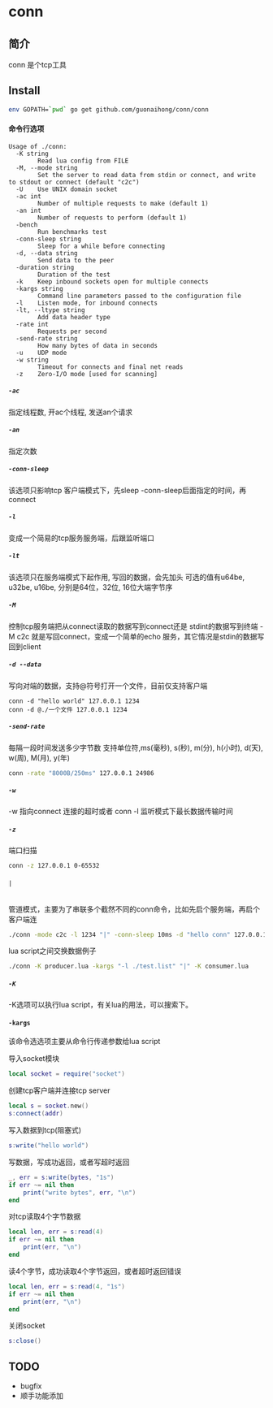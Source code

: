 # conn

## 简介
conn 是个tcp工具

## Install
``` bash
env GOPATH=`pwd` go get github.com/guonaihong/conn/conn
```

#### 命令行选项
```console
Usage of ./conn:
  -K string
        Read lua config from FILE
  -M, --mode string
        Set the server to read data from stdin or connect, and write to stdout or connect (default "c2c")
  -U    Use UNIX domain socket
  -ac int
        Number of multiple requests to make (default 1)
  -an int
        Number of requests to perform (default 1)
  -bench
        Run benchmarks test
  -conn-sleep string
        Sleep for a while before connecting
  -d, --data string
        Send data to the peer
  -duration string
        Duration of the test
  -k    Keep inbound sockets open for multiple connects
  -kargs string
        Command line parameters passed to the configuration file
  -l    Listen mode, for inbound connects
  -lt, --ltype string
        Add data header type
  -rate int
        Requests per second
  -send-rate string
        How many bytes of data in seconds
  -u    UDP mode
  -w string
        Timeout for connects and final net reads
  -z    Zero-I/O mode [used for scanning]

```
##### `-ac`
指定线程数, 开ac个线程, 发送an个请求

##### `-an`
指定次数

##### `-conn-sleep`
该选项只影响tcp 客户端模式下，先sleep -conn-sleep后面指定的时间，再connect

##### `-l`
变成一个简易的tcp服务服务端，后跟监听端口

##### `-lt`
该选项只在服务端模式下起作用, 写回的数据，会先加头
可选的值有u64be, u32be, u16be, 分别是64位，32位, 16位大端字节序

##### `-M`
控制tcp服务端把从connect读取的数据写到connect还是 stdint的数据写到终端
-M c2c 就是写回connect，变成一个简单的echo 服务，其它情况是stdin的数据写回到client

##### `-d --data`
写向对端的数据，支持@符号打开一个文件，目前仅支持客户端
```
conn -d "hello world" 127.0.0.1 1234
conn -d @./一个文件 127.0.0.1 1234
```

##### `-send-rate`
每隔一段时间发送多少字节数
支持单位符,ms(毫秒), s(秒), m(分), h(小时), d(天), w(周), M(月), y(年)
``` bash
conn -rate "8000B/250ms" 127.0.0.1 24986
```

##### `-w`
-w 指向connect 连接的超时或者 conn -l 监听模式下最长数据传输时间

##### `-z`
端口扫描
``` bash
conn -z 127.0.0.1 0-65532
```

###### `|`
管道模式，主要为了串联多个截然不同的conn命令，比如先启个服务端，再启个客户端连
``` bash
./conn -mode c2c -l 1234 "|" -conn-sleep 10ms -d "hello conn" 127.0.0.1 1234
```
lua script之间交换数据例子
``` bash
./conn -K producer.lua -kargs "-l ./test.list" "|" -K consumer.lua
```

##### `-K`
-K选项可以执行lua script，有关lua的用法，可以搜索下。
#### `-kargs`
该命令选选项主要从命令行传递参数给lua script

导入socket模块
```lua
local socket = require("socket")
```

创建tcp客户端并连接tcp server
```lua
local s = socket.new()
s:connect(addr)
```

写入数据到tcp(阻塞式)
```lua
s:write("hello world")
```

写数据，写成功返回，或者写超时返回
```lua
_, err = s:write(bytes, "1s")
if err ~= nil then
    print("write bytes", err, "\n")
end
```

对tcp读取4个字节数据
```lua
local len, err = s:read(4)
if err ~= nil then 
    print(err, "\n")
end
```

读4个字节，成功读取4个字节返回，或者超时返回错误
```lua
local len, err = s:read(4, "1s")
if err ~= nil then
    print(err, "\n")
end
```

关闭socket
```lua
s:close()
```
## TODO
* bugfix
* 顺手功能添加
